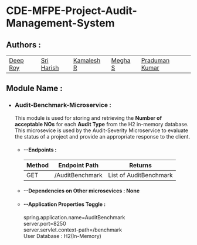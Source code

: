 # CDE-MFPE-Project-Audit-Management-System

## Authors :

<table>
  <tr>
      <td>
        <a href="https://github.com/DRoy7">Deep Roy</a>
        </td>
      <td>
        <a href="https://github.com/sriharish252">Sri Harish</a>
        </td>
      <td>
        <a href="https://github.com/Kamalesh8">Kamalesh R</a>
        </td>
      <td>
        <a href="https://github.com/Megha0699">Megha S</a>
        </td>
      <td>
        <a href="https://github.com/greninja199">Praduman Kumar</a>
        </td>
    </tr>
</table>

## Module Name :

* ### Audit-Benchmark-Microservice :
  This module is used for storing and retrieving the **Number of acceptable NOs** for each **Audit Type** from the H2 in-memory database.
  This microsevice is used by the Audit-Severity Microservice to evaluate the status of a project and provide an appropriate response to the client.

  * #### --Endpoints : 
    <table>
        <thead>
            <th>Method</th>
            <th>Endpoint Path</th>
            <th>Returns</th>
        </thead>
        <tbody>
            <tr>
                <td>GET</td>
                <td>/AuditBenchmark</td>
                <td>List of AuditBenchmark</td>
            </tr>
        </tbody>
    </table>

  * #### --Dependencies on Other microsevices : **None**

  * #### --Application Properties Toggle :<br/>
      spring.application.name=AuditBenchmark<br/>
      server.port=8250<br/>
      server.servlet.context-path=/benchmark<br/>
      User Database : H2(In-Memory)<br/>
